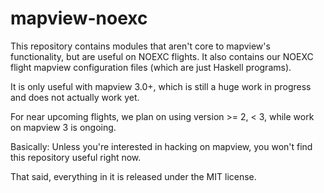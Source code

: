 # mapview-noexc

This repository contains modules that aren't core to mapview's functionality,
but are useful on NOEXC flights. It also contains our NOEXC flight
mapview configuration files (which are just Haskell programs).

It is only useful with mapview 3.0+, which is still a huge work in progress and
does not actually work yet.

For near upcoming flights, we plan on using version >= 2, < 3, while work on
mapview 3 is ongoing.

Basically: Unless you're interested in hacking on mapview, you won't find this
repository useful right now.

That said, everything in it is released under the MIT license.
